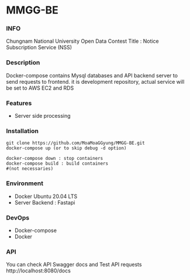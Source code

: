 # MMGG-BE

### INFO

Chungnam National University Open Data Contest
Title : Notice Subscription Service (NSS)

### Description

Docker-compose contains Mysql databases and API backend server to send requests to frontend. it is development repository, actual service will be set to AWS EC2 and RDS


### Features

- Server side processing

### Installation

```
git clone https://github.com/MoaMoaGGyung/MMGG-BE.git
docker-compose up (or to skip debug -d option)

docker-compose down : stop containers
docker-compose build : build containers
#(not necessaries)

```


### Environment

- Docker Ubuntu 20.04 LTS   
- Server Backend : Fastapi

### DevOps

- Docker-compose
- Docker



### API

You can check API Swagger docs and Test API requests
http://localhost:8080/docs





  



